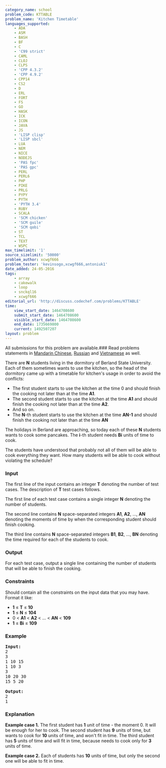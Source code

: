 ```yaml
---
category_name: school
problem_code: KTTABLE
problem_name: 'Kitchen Timetable'
languages_supported:
    - ADA
    - ASM
    - BASH
    - BF
    - C
    - 'C99 strict'
    - CAML
    - CLOJ
    - CLPS
    - 'CPP 4.3.2'
    - 'CPP 4.9.2'
    - CPP14
    - CS2
    - D
    - ERL
    - FORT
    - FS
    - GO
    - HASK
    - ICK
    - ICON
    - JAVA
    - JS
    - 'LISP clisp'
    - 'LISP sbcl'
    - LUA
    - NEM
    - NICE
    - NODEJS
    - 'PAS fpc'
    - 'PAS gpc'
    - PERL
    - PERL6
    - PHP
    - PIKE
    - PRLG
    - PYPY
    - PYTH
    - 'PYTH 3.4'
    - RUBY
    - SCALA
    - 'SCM chicken'
    - 'SCM guile'
    - 'SCM qobi'
    - ST
    - TCL
    - TEXT
    - WSPC
max_timelimit: '1'
source_sizelimit: '50000'
problem_author: xcwgf666
problem_tester: 'kevinsogo,xcwgf666,antoniuk1'
date_added: 24-05-2016
tags:
    - array
    - cakewalk
    - loop
    - snckql16
    - xcwgf666
editorial_url: 'http://discuss.codechef.com/problems/KTTABLE'
time:
    view_start_date: 1464708600
    submit_start_date: 1464708600
    visible_start_date: 1464708600
    end_date: 1735669800
    current: 1492507207
layout: problem
---
```

All submissions for this problem are available.###  Read problems statements in [Mandarin Chinese](http://www.codechef.com/download/translated/SNCKQL16/mandarin/KTTABLE.pdf), [Russian](http://www.codechef.com/download/translated/SNCKQL16/russian/KTTABLE.pdf) and [Vietnamese](http://www.codechef.com/download/translated/SNCKQL16/vietnamese/KTTABLE.pdf) as well.

There are **N** students living in the dormitory of Berland State University. Each of them sometimes wants to use the kitchen, so the head of the dormitory came up with a timetable for kitchen's usage in order to avoid the conflicts:

- The first student starts to use the kitchen at the time 0 and should finish the cooking not later than at the time **A1**.
- The second student starts to use the kitchen at the time **A1** and should finish the cooking not later than at the time **A2**.
- And so on.
- The **N**-th student starts to use the kitchen at the time **AN-1** and should finish the cooking not later than at the time **AN**

The holidays in Berland are approaching, so today each of these **N** students wants to cook some pancakes. The **i**-th student needs **Bi** units of time to cook.

The students have understood that probably not all of them will be able to cook everything they want. How many students will be able to cook without violating the schedule?

### Input

The first line of the input contains an integer **T** denoting the number of test cases. The description of **T** test cases follows.

The first line of each test case contains a single integer **N** denoting the number of students.

The second line contains **N** space-separated integers **A1**, **A2**, ..., **AN** denoting the moments of time by when the corresponding student should finish cooking.

The third line contains **N** space-separated integers **B1**, **B2**, ..., **BN** denoting the time required for each of the students to cook.

### Output

For each test case, output a single line containing the number of students that will be able to finish the cooking.

### Constraints

Should contain all the constraints on the input data that you may have. Format it like:

- **1** ≤ **T** ≤ **10**
- **1** ≤ **N** ≤ **104**
- 0 < **A1** < **A2** < ... < **AN** < **109**
- **1** ≤ **Bi** ≤ **109**

### Example

<pre><b>Input:</b>
<tt>2
3
1 10 15
1 10 3
3
10 20 30
15 5 20</tt>

<b>Output:</b>
<tt>2
1</tt>
</pre>
### Explanation

**Example case 1.** The first student has **1** unit of time - the moment 0. It will be enough for her to cook. The second student has **9** units of time, but wants to cook for **10** units of time, and won't fit in time. The third student has **5** units of time and will fit in time, because needs to cook only for **3** units of time.

**Example case 2.** Each of students has **10** units of time, but only the second one will be able to fit in time.
